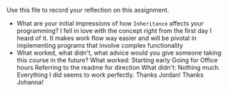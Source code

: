 Use this file to record your reflection on this assignment.

- What are your initial impressions of how `Inheritance` affects your programming?
I fell in love with the concept right from the first day I heard of it. It makes work flow way easier and will be pivotal in implementing programs that involve complex functionality
- What worked, what didn't, what advice would you give someone taking this course in the future?
What worked:
Starting early
Going for Office hours
Referring to the readme for direction
What didn't:
Nothing much. Everything I did seems to work perfectly. Thanks Jordan! Thanks Johanna!